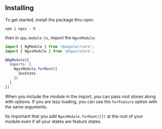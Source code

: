 ## Installing
To get started, install the package thru npm:

```
npm i ngxs --S
```

then in `app.module.ts`, import the `NgxsModule`:

```javascript
import { NgModule } from '@angular/core';
import { NgxsModule } from '@ngxs/store';

@NgModule({
  imports: [
    NgxsModule.forRoot([
      ZooState
    ])
  ]
})
```

When you include the module in the import, you can pass root stores along with options.
If you are lazy loading, you can use the `forFeature` option with the same arguments.

Its important that you add `NgxsModule.forRoot([])` at the root of your module even if
all your states are feature states.
